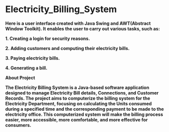 # Electricity_Billing_System

**Here is a user interface created with Java Swing and AWT(Abstract Window Toolkit). It enables the user to carry out various tasks, such as:**

**1. Creating a login for security reasons.**

**2. Adding customers and computing their electricity bills.**

**3. Paying electricity bills.**

**4. Generating a bill.**


**About Project**

**The Electricity Billing System is a Java-based software application designed to manage Electricity Bill details, Connections, and Customer Records. The project aims to computerize the billing system for the Electricity Department, focusing on calculating the Units consumed during a specified time and the corresponding payment to be made to the electricity office. This computerized system will make the billing process easier, more accessible, more comfortable, and more effective for consumers.**

